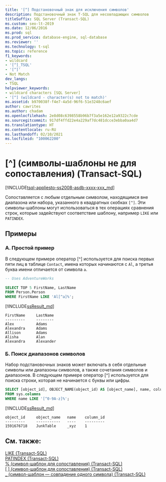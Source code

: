 ```yaml
---
title: '[^] Подстановочный знак для исключения символов'
description: Подстановочный знак T-SQL для несовпадающих символов
titleSuffix: SQL Server (Transact-SQL)
ms.custom: seo-lt-2019
ms.date: 12/06/2016
ms.prod: sql
ms.prod_service: database-engine, sql-database
ms.reviewer: ''
ms.technology: t-sql
ms.topic: reference
f1_keywords:
- wildcard
- '[^]_TSQL'
- '[^]'
- Not Match
dev_langs:
- TSQL
helpviewer_keywords:
- wildcard characters [SQL Server]
- '[^] (wildcard - character(s) not to match)'
ms.assetid: b970038f-f4e7-4a5d-96f6-51e3248c6aef
author: cawrites
ms.author: chadam
ms.openlocfilehash: 2e8d08c6398558b96b7f3a5e162e12a9322c7cde
ms.sourcegitcommit: 917df4ffd22e4a229af7dc481dcce3ebba0aa4d7
ms.translationtype: HT
ms.contentlocale: ru-RU
ms.lasthandoff: 02/10/2021
ms.locfileid: "100062200"
---
```

# <a name="-wildcard---characters-not-to-match-transact-sql"></a>\[^\] (символы-шаблоны не для сопоставления) (Transact-SQL)
[!INCLUDE[tsql-appliesto-ss2008-asdb-xxxx-xxx_md](../../includes/tsql-appliesto-ss2008-asdb-xxxx-xxx-md.md)]

  Сопоставляется с любым отдельным символом, находящимся вне диапазона или набора, указанного в квадратных скобках `[^]`. Эти символы-шаблоны могут использоваться в тех операциях сравнения строк, которые задействуют соответствие шаблону, например `LIKE` или `PATINDEX`. 
  
## <a name="examples"></a>Примеры  
### <a name="a-simple-example"></a>A. Простой пример   
 В следующем примере оператор [^] используется для поиска первых пяти лиц в таблице `Contact`, имена которых начинаются с `Al`, а третья буква имени отличается от символа `a`.  
  
```sql
-- Uses AdventureWorks  
  
SELECT TOP 5 FirstName, LastName  
FROM Person.Person  
WHERE FirstName LIKE 'Al[^a]%';  
```  
[!INCLUDE[ssResult_md](../../includes/ssresult-md.md)]  

```
FirstName     LastName
---------     --------
Alex          Adams
Alexandra     Adams
Allison       Adams
Alisha        Alan
Alexandra     Alexander
```
### <a name="b-searching-for-ranges-of-characters"></a>Б. Поиск диапазонов символов

Набор подстановочных знаков может включать в себя отдельные символы или диапазоны символов, а также сочетания символов и диапазонов. В следующем примере оператор [^] используется для поиска строки, которая не начинается с буквы или цифры.

```sql
SELECT [object_id], OBJECT_NAME(object_id) AS [object_name], name, column_id 
FROM sys.columns 
WHERE name LIKE '[^0-9A-z]%';
```

[!INCLUDE[ssResult_md](../../includes/ssresult-md.md)]  

```
object_id     object_name   name    column_id
---------     -----------   ----    ---------
1591676718    JunkTable     _xyz    1
```
  
## <a name="see-also"></a>См. также:  
 [LIKE (Transact-SQL)](../../t-sql/language-elements/like-transact-sql.md)   
 [PATINDEX (Transact-SQL)](../../t-sql/functions/patindex-transact-sql.md)   
 [% (символ-шаблон для сопоставления) (Transact-SQL)](../../t-sql/language-elements/percent-character-wildcard-character-s-to-match-transact-sql.md)   
  [&#91; &#93; (символ-шаблон для сопоставления) (Transact-SQL)](../../t-sql/language-elements/wildcard-character-s-to-match-transact-sql.md)   
 [\_ (символ-шаблон — совпадение одного символа) (Transact-SQL)](../../t-sql/language-elements/wildcard-match-one-character-transact-sql.md)  
  
  
